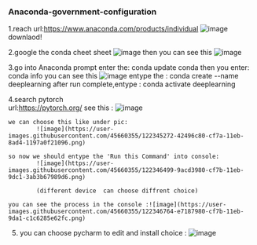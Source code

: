 ### Anaconda-government-configuration

1.reach url:https://www.anaconda.com/products/individual
![image](https://user-images.githubusercontent.com/45660355/122343255-1a590980-cf78-11eb-8963-bf0ef7e79c01.png)
downlaod!

2.google the conda cheet sheet  ![image](https://user-images.githubusercontent.com/45660355/122343474-52604c80-cf78-11eb-8dba-91108811e5b7.png)
  then you can see this
  ![image](https://user-images.githubusercontent.com/45660355/122343697-92273400-cf78-11eb-8276-6aa61a8a9cfd.png)

3.go into Anaconda prompt
    enter the:  conda update conda
    then you enter: conda info
    you can see this
        ![image](https://user-images.githubusercontent.com/45660355/122344528-7a03e480-cf79-11eb-8278-ff679b585a22.png)
    entype the : conda create --name deeplearning
    after run complete,entype : conda activate deeplearning
   
4.search pytorch  
      url:https://pytorch.org/
      see this :
            ![image](https://user-images.githubusercontent.com/45660355/122345138-19c17280-cf7a-11eb-8f60-eaf648aeafab.png)
    
    we can choose this like under pic:
            ![image](https://user-images.githubusercontent.com/45660355/122345272-42496c80-cf7a-11eb-8ad4-1197a0f21096.png)
    
    so now we should entype the 'Run this Command' into console:
            ![image](https://user-images.githubusercontent.com/45660355/122346499-9acd3980-cf7b-11eb-9dc1-3ab3b67989d6.png)

            (different device  can choose diffrent choice)
  
    you can see the process in the console :![image](https://user-images.githubusercontent.com/45660355/122346764-e7187980-cf7b-11eb-9da1-c1c6285e62fc.png)


5. you can choose pycharm to edit and install choice : ![image](https://user-images.githubusercontent.com/45660355/122347017-2ba41500-cf7c-11eb-9621-fec87ad4b43b.png)


